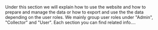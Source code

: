 

Under this section we will explain how to use the website and how to prepare and manage the data or how to export and use the the data depending on the user roles. We mainly group user roles under "Admin", "Collector" and "User". Each section you can find related info....
